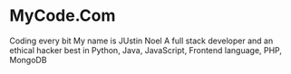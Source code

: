 # MyCode.Com
Coding every bit
My name is JUstin Noel
A full stack developer and an ethical hacker
best in Python, Java, JavaScript, Frontend language, PHP, MongoDB
